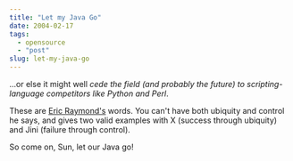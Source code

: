 ```yaml
---
title: "Let my Java Go"
date: 2004-02-17
tags: 
  - opensource
  - "post"
slug: let-my-java-go
---
```


...or else it might well _cede the field (and probably the future) to scripting-language competitors like Python and Perl_.

These are [Eric Raymond's](http://www.catb.org/~esr/writings/let-java-go.html) words. You can't have both ubiquity and control he says, and gives two valid examples with X (success through ubiquity) and Jini (failure through control).

So come on, Sun, let our Java go!
